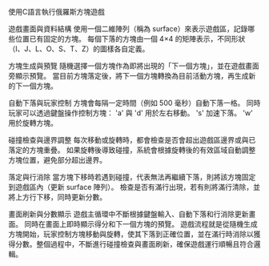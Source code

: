 使用C語言執行俄羅斯方塊遊戲

遊戲畫面與資料結構
使用一個二維陣列（稱為 surface）來表示遊戲區，記錄哪些位置已有固定的方塊。
每個下落的方塊由一個 4×4 的矩陣表示，不同形狀（I、J、L、O、S、T、Z）的圖樣各自定義。

方塊生成與預覽
隨機選擇一個方塊作為即將出現的「下一個方塊」，並在遊戲畫面旁顯示預覽。
當目前方塊落定後，將下一個方塊轉換為目前活動方塊，再生成新的下一個方塊。

自動下落與玩家控制
方塊會每隔一定時間（例如 500 毫秒）自動下落一格。
同時玩家可以透過鍵盤操作控制方塊：
'a' 與 'd' 用於左右移動。
's' 加速下落。
'w' 用於旋轉方塊。

碰撞檢查與邊界調整
每次移動或旋轉時，都會檢查是否會超出遊戲區邊界或與已落定的方塊重疊。
如果旋轉後導致碰撞，系統會根據旋轉後的有效區域自動調整方塊位置，避免部分超出邊界。

落定與行消除
當方塊下移時若遇到碰撞，代表無法再繼續下落，則將該方塊固定到遊戲區內（更新 surface 陣列）。
檢查是否有滿行出現，若有則將滿行清除，並將上方行下移，同時更新分數。

畫面刷新與分數顯示
遊戲主循環中不斷根據鍵盤輸入、自動下落和行消除更新畫面。
同時在畫面上即時顯示得分和下一個方塊的預覽。
遊戲流程就是從隨機生成方塊開始，玩家控制方塊移動與旋轉，使其下落到正確位置，並在滿行時消除以獲得分數。整個過程中，不斷進行碰撞檢查與畫面刷新，確保遊戲運行順暢且符合邏輯。
